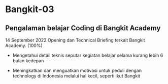 # Bangkit-03
Pengalaman belajar Coding di Bangkit Academy
--
14 September 2022
Opening dan Technical Briefing terkait Bangkit Academy. (100%)

* Mengetahui detail teknis seputar kegiatan belajar selama kurang lebih 6 bulan kedepan

* Meningkatkan dan menguatkan motivasi untuk peduli dengan technology di Indonesia melalui hal kecil, seperti ikut Bangkit
